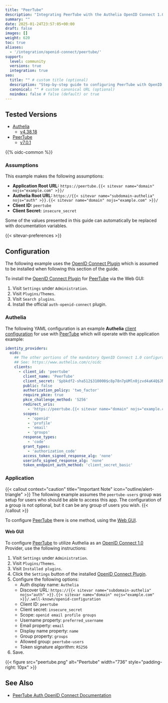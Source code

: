 ```yaml
---
title: "PeerTube"
description: "Integrating PeerTube with the Authelia OpenID Connect 1.0 Provider."
summary: ""
date: 2025-01-24T23:57:05+00:00
draft: false
images: []
weight: 620
toc: true
aliases:
  - '/integration/openid-connect/peertube/'
support:
  level: community
  versions: true
  integration: true
seo:
  title: "" # custom title (optional)
  description: "Step-by-step guide to configuring PeerTube with OpenID Connect 1.0 for secure SSO. Enhance your login flow using Authelia’s modern identity management."
  canonical: "" # custom canonical URL (optional)
  noindex: false # false (default) or true
---
```


## Tested Versions

- [Authelia]
  - [v4.38.18](https://github.com/authelia/authelia/releases/tag/v4.38.18)
- [PeerTube]
  - [v7.0.1](https://github.com/Chocobozzz/PeerTube/releases/tag/v7.0.1)

{{% oidc-common %}}

### Assumptions

This example makes the following assumptions:

- __Application Root URL:__ `https://peertube.{{< sitevar name="domain" nojs="example.com" >}}/`
- __Authelia Root URL:__ `https://{{< sitevar name="subdomain-authelia" nojs="auth" >}}.{{< sitevar name="domain" nojs="example.com" >}}/`
- __Client ID:__ `peertube`
- __Client Secret:__ `insecure_secret`

Some of the values presented in this guide can automatically be replaced with documentation variables.

{{< sitevar-preferences >}}

## Configuration

The following example uses the [OpenID Connect Plugin] which is assumed to be installed when following this
section of the guide.

To install the [OpenID Connect Plugin] for [PeerTube] via the Web GUI:

1. Visit `Settings` under `Administration`.
2. Visit `Plugins/Themes`.
3. Visit `Search plugins`.
4. Install the official `auth-openid-connect` plugin.

### Authelia

The following YAML configuration is an example __Authelia__ [client configuration] for use with [PeerTube] which will
operate with the application example:

```yaml {title="configuration.yml"}
identity_providers:
  oidc:
    ## The other portions of the mandatory OpenID Connect 1.0 configuration go here.
    ## See: https://www.authelia.com/c/oidc
    clients:
      - client_id: 'peertube'
        client_name: 'PeerTube'
        client_secret: '$pbkdf2-sha512$310000$c8p78n7pUMln0jzvd4aK4Q$JNRBzwAo0ek5qKn50cFzzvE9RXV88h1wJn5KGiHrD0YKtZaR/nCb2CJPOsKaPK0hjf.9yHxzQGZziziccp6Yng'  # The digest of 'insecure_secret'.
        public: false
        authorization_policy: 'two_factor'
        require_pkce: true
        pkce_challenge_method: 'S256'
        redirect_uris:
          - 'https://peertube.{{< sitevar name="domain" nojs="example.com" >}}/plugins/auth-openid-connect/router/code-cb'
        scopes:
          - 'openid'
          - 'profile'
          - 'email'
          - 'groups'
        response_types:
          - 'code'
        grant_types:
          - 'authorization_code'
        access_token_signed_response_alg: 'none'
        userinfo_signed_response_alg: 'none'
        token_endpoint_auth_method: 'client_secret_basic'
```

### Application

{{< callout context="caution" title="Important Note" icon="outline/alert-triangle" >}}
The following example assumes the `peertube-users` group was setup for users who should be able to access this app. The
configuration of a group is not optional, but it can be any group of users you wish.
{{< /callout >}}

To configure [PeerTube] there is one method, using the [Web GUI](#web-gui).

#### Web GUI

To configure [PeerTube] to utilize Authelia as an [OpenID Connect 1.0] Provider, use the following instructions:

1. Visit `Settings` under `Administration`.
2. Visit `Plugins/Themes`.
3. Visit `Installed plugins`.
4. Click the `Settings` button of the installed [OpenID Connect Plugin].
5. Configure the following options:
   - Auth display name: `Authelia`
   - Discover URL: `https://{{< sitevar name="subdomain-authelia" nojs="auth" >}}.{{< sitevar name="domain" nojs="example.com" >}}/.well-known/openid-configuration`
   - Client ID: `peertube`
   - Client secret: `insecure_secret`
   - Scope: `openid email profile groups`
   - Username property: `preferred_username`
   - Email property: `email`
   - Display name property: `name`
   - Group property: `groups`
   - Allowed group: `peertube-users`
   - Token signature algorithm: `RS256`
6. Save.

{{< figure src="peertube.png" alt="Peertube" width="736" style="padding-right: 10px" >}}

## See Also

- [PeerTube Auth OpenID Connect Documentation](https://framagit.org/framasoft/peertube/official-plugins/tree/master/peertube-plugin-auth-openid-connect)

[PeerTube]: https://joinpeertube.org
[OpenID Connect Plugin]: https://framagit.org/framasoft/peertube/official-plugins/-/tree/master/peertube-plugin-auth-openid-connect
[Authelia]: https://www.authelia.com
[OpenID Connect 1.0]: ../../openid-connect/introduction.md
[client configuration]: ../../../configuration/identity-providers/openid-connect/clients.md

